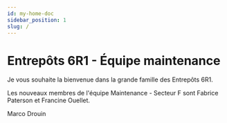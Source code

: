 ```yaml
---
id: my-home-doc
sidebar_position: 1
slug: /
---
```

# Entrepôts 6R1 - Équipe maintenance

Je vous souhaite la bienvenue dans la grande famille des Entrepôts 6R1.

Les nouveaux membres de l'équipe Maintenance - Secteur F sont Fabrice Paterson et Francine Ouellet.

Marco Drouin